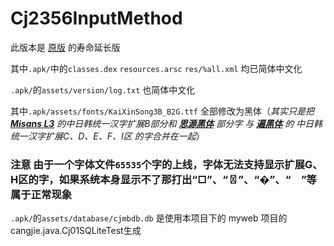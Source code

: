 
# Cj2356InputMethod

 此版本是 [原版](https://github.com/fszhouzzOrgOne/CangJieIM2356) 的寿命延长版

其中`.apk/`中的`classes.dex` `resources.arsc` `res/%all.xml` 均已简体中文化

`.apk/`的`assets/version/log.txt` 也简体中文化

其中`.apk/assets/fonts/KaiXinSong3B_B2G.ttf` 全部修改为黑体（*其实只是把 **[Misans L3](https://hyperos.mi.com/font/rare-word)** 的中日韩统一汉字扩展B部分和 **[思源黑体](https://github.com/adobe-fonts/source-han-sans)** 部分字 与 **[遍黑体](https://github.com/Fitzgerald-Porthmouth-Koenigsegg/Plangothic-Project)** 的 中日韩统一汉字扩展C、D、E、F、I区 的字合并在一起*）
### 注意 由于一个字体文件`65535`个字的上线，字体无法支持显示扩展G、H区的字，如果系统本身显示不了那打出“□”、“〿”、“�”、“　”等属于正常现象
`.apk/`的`assets/database/cjmbdb.db` 是使用本项目下的 myweb 项目的cangjie.java.Cj01SQLiteTest生成
